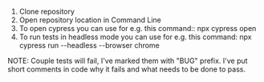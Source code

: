 1. Clone repository
2. Open repository location in Command Line
3. To open cypress you can use for e.g. this command:: npx cypress open
4. To run tests in headless mode you can use for e.g. this command: npx cypress run --headless --browser chrome

NOTE: Couple tests will fail, I've marked them with "BUG" prefix. I've put short comments in code why it fails and what needs to be done to pass. 